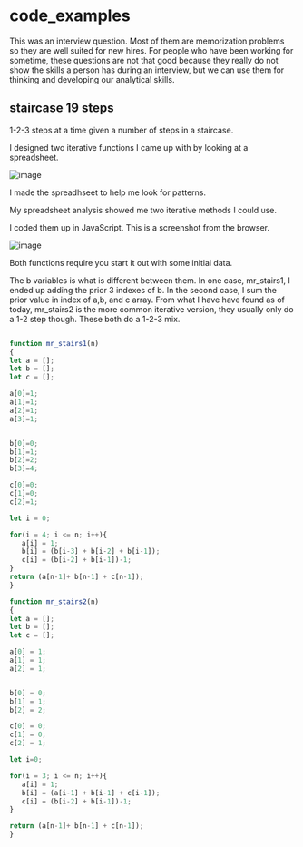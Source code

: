 # code_examples

This was an interview question. Most of them are memorization problems so they are well suited for new hires. For people who have been working for sometime, these questions are not that good because they really do not show the skills a person has during an interview, but we can use them for thinking and developing our analytical skills. 


## staircase 19 steps

1-2-3 steps at a time given a number of steps in a staircase.

I designed two iterative functions I came up with by looking at a spreadsheet.

![image](https://user-images.githubusercontent.com/5507643/150047645-9c4ca817-61a1-4fe2-beb4-f16dc0cd8d11.png)

I made the spreadhseet to help me look for patterns. 

My spreadsheet analysis showed me two iterative methods I could use. 

I coded them up in JavaScript. This is a screenshot from the browser.

![image](https://user-images.githubusercontent.com/5507643/150048754-db690a6a-f633-4333-9b3b-ed93cabae417.png)

Both functions require you start it out with some initial data.

The b variables is what is different between them. In one case, mr_stairs1, I ended up adding the prior 3 indexes of b. In the second case, I sum the prior value in index of a,b, and c array. From what I have have found as of today, mr_stairs2 is the more common iterative version, they usually only do a 1-2 step though. These both do a 1-2-3 mix.

```javascript

function mr_stairs1(n)
{
let a = [];
let b = [];
let c = [];

a[0]=1;
a[1]=1;
a[2]=1;
a[3]=1;


b[0]=0;
b[1]=1;
b[2]=2;
b[3]=4;

c[0]=0;
c[1]=0;
c[2]=1;

let i = 0;

for(i = 4; i <= n; i++){
   a[i] = 1;
   b[i] = (b[i-3] + b[i-2] + b[i-1]);
   c[i] = (b[i-2] + b[i-1])-1;
}
return (a[n-1]+ b[n-1] + c[n-1]);
}

function mr_stairs2(n)
{
let a = [];
let b = [];
let c = [];

a[0] = 1;
a[1] = 1;
a[2] = 1;


b[0] = 0;
b[1] = 1;
b[2] = 2;

c[0] = 0;
c[1] = 0;
c[2] = 1;

let i=0;

for(i = 3; i <= n; i++){
   a[i] = 1;
   b[i] = (a[i-1] + b[i-1] + c[i-1]);
   c[i] = (b[i-2] + b[i-1])-1;
}

return (a[n-1]+ b[n-1] + c[n-1]);
}
```
